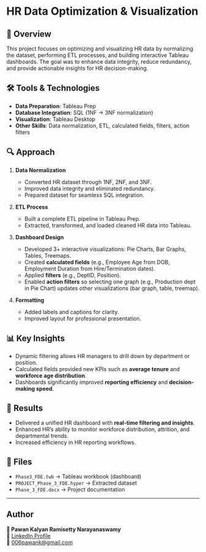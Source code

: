 # HR Data Optimization & Visualization

## 📌 Overview
This project focuses on optimizing and visualizing HR data by normalizing the dataset, performing ETL processes, and building interactive Tableau dashboards. The goal was to enhance data integrity, reduce redundancy, and provide actionable insights for HR decision-making.

## 🛠 Tools & Technologies
- **Data Preparation**: Tableau Prep  
- **Database Integration**: SQL (1NF → 3NF normalization)  
- **Visualization**: Tableau Desktop  
- **Other Skills**: Data normalization, ETL, calculated fields, filters, action filters  

## 🔍 Approach
1. **Data Normalization**
   - Converted HR dataset through 1NF, 2NF, and 3NF.
   - Improved data integrity and eliminated redundancy.
   - Prepared dataset for seamless SQL integration.

2. **ETL Process**
   - Built a complete ETL pipeline in Tableau Prep.
   - Extracted, transformed, and loaded cleaned HR data into Tableau.

3. **Dashboard Design**
   - Developed 3+ interactive visualizations: Pie Charts, Bar Graphs, Tables, Treemaps.
   - Created **calculated fields** (e.g., Employee Age from DOB, Employment Duration from Hire/Termination dates).
   - Applied **filters** (e.g., DeptID, Position).
   - Enabled **action filters** so selecting one graph (e.g., Production dept in Pie Chart) updates other visualizations (bar graph, table, treemap).

4. **Formatting**
   - Added labels and captions for clarity.
   - Improved layout for professional presentation.

## 📊 Key Insights
- Dynamic filtering allows HR managers to drill down by department or position.
- Calculated fields provided new KPIs such as **average tenure** and **workforce age distribution**.
- Dashboards significantly improved **reporting efficiency** and **decision-making speed**.

## 🚀 Results
- Delivered a unified HR dashboard with **real-time filtering and insights**.  
- Enhanced HR’s ability to monitor workforce distribution, attrition, and departmental trends.  
- Increased efficiency in HR reporting workflows.

## 📂 Files
- `Phase3_FDE.twb` → Tableau workbook (dashboard)  
- `PROJECT_Phase_3_FDE.hyper` → Extracted dataset  
- `Phase_3_FDE.docx` → Project documentation  


---

##  Author
**👤 Pawan Kalyan Ramisetty Narayanaswamy**  
🔗 [LinkedIn Profile](https://www.linkedin.com/in/pawan6/)  
📧 006pawank@gmail.com  

